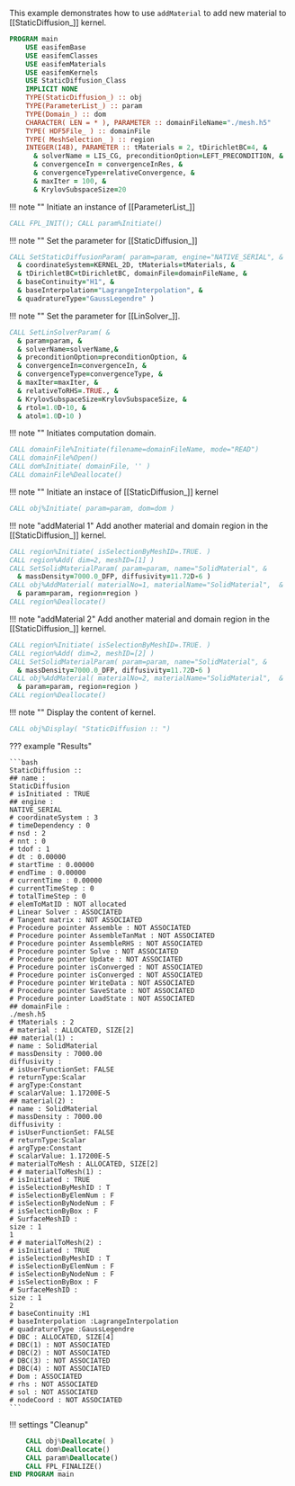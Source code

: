 This example demonstrates how to use `addMaterial` to add new material to [[StaticDiffusion_]] kernel.

```fortran
PROGRAM main
    USE easifemBase
    USE easifemClasses
    USE easifemMaterials
    USE easifemKernels
    USE StaticDiffusion_Class
    IMPLICIT NONE
    TYPE(StaticDiffusion_) :: obj
    TYPE(ParameterList_) :: param
    TYPE(Domain_) :: dom
    CHARACTER( LEN = * ), PARAMETER :: domainFileName="./mesh.h5"
    TYPE( HDF5File_ ) :: domainFile
    TYPE( MeshSelection_ ) :: region
    INTEGER(I4B), PARAMETER :: tMaterials = 2, tDirichletBC=4, &
      & solverName = LIS_CG, preconditionOption=LEFT_PRECONDITION, &
      & convergenceIn = convergenceInRes, &
      & convergenceType=relativeConvergence, &
      & maxIter = 100, &
      & KrylovSubspaceSize=20
```

!!! note ""
Initiate an instance of [[ParameterList_]]

```fortran
CALL FPL_INIT(); CALL param%Initiate()
```

!!! note ""
Set the parameter for [[StaticDiffusion_]]

```fortran
CALL SetStaticDiffusionParam( param=param, engine="NATIVE_SERIAL", &
  & coordinateSystem=KERNEL_2D, tMaterials=tMaterials, &
  & tDirichletBC=tDirichletBC, domainFile=domainFileName, &
  & baseContinuity="H1", &
  & baseInterpolation="LagrangeInterpolation", &
  & quadratureType="GaussLegendre" )
```

!!! note ""
Set the parameter for [[LinSolver_]].

```fortran
CALL SetLinSolverParam( &
  & param=param, &
  & solverName=solverName,&
  & preconditionOption=preconditionOption, &
  & convergenceIn=convergenceIn, &
  & convergenceType=convergenceType, &
  & maxIter=maxIter, &
  & relativeToRHS=.TRUE., &
  & KrylovSubspaceSize=KrylovSubspaceSize, &
  & rtol=1.0D-10, &
  & atol=1.0D-10 )
```

!!! note ""
Initiates computation domain.

```fortran
CALL domainFile%Initiate(filename=domainFileName, mode="READ")
CALL domainFile%Open()
CALL dom%Initiate( domainFile, '' )
CALL domainFile%Deallocate()
```

!!! note ""
Initiate an instace of [[StaticDiffusion_]] kernel

```fortran
CALL obj%Initiate( param=param, dom=dom )
```

!!! note "addMaterial 1"
Add another material and domain region in the [[StaticDiffusion_]] kernel.

```fortran
CALL region%Initiate( isSelectionByMeshID=.TRUE. )
CALL region%Add( dim=2, meshID=[1] )
CALL SetSolidMaterialParam( param=param, name="SolidMaterial", &
  & massDensity=7000.0_DFP, diffusivity=11.72D-6 )
CALL obj%AddMaterial( materialNo=1, materialName="SolidMaterial",  &
  & param=param, region=region )
CALL region%Deallocate()
```

!!! note "addMaterial 2"
Add another material and domain region in the [[StaticDiffusion_]] kernel.

```fortran
CALL region%Initiate( isSelectionByMeshID=.TRUE. )
CALL region%Add( dim=2, meshID=[2] )
CALL SetSolidMaterialParam( param=param, name="SolidMaterial", &
  & massDensity=7000.0_DFP, diffusivity=11.72D-6 )
CALL obj%AddMaterial( materialNo=2, materialName="SolidMaterial",  &
  & param=param, region=region )
CALL region%Deallocate()
```

!!! note ""
Display the content of kernel.

```fortran
CALL obj%Display( "StaticDiffusion :: ")
```

??? example "Results"

    ```bash
    StaticDiffusion ::
    ## name :
    StaticDiffusion
    # isInitiated : TRUE
    ## engine :
    NATIVE_SERIAL
    # coordinateSystem : 3
    # timeDependency : 0
    # nsd : 2
    # nnt : 0
    # tdof : 1
    # dt : 0.00000
    # startTime : 0.00000
    # endTime : 0.00000
    # currentTime : 0.00000
    # currentTimeStep : 0
    # totalTimeStep : 0
    # elemToMatID : NOT allocated
    # Linear Solver : ASSOCIATED
    # Tangent matrix : NOT ASSOCIATED
    # Procedure pointer Assemble : NOT ASSOCIATED
    # Procedure pointer AssembleTanMat : NOT ASSOCIATED
    # Procedure pointer AssembleRHS : NOT ASSOCIATED
    # Procedure pointer Solve : NOT ASSOCIATED
    # Procedure pointer Update : NOT ASSOCIATED
    # Procedure pointer isConverged : NOT ASSOCIATED
    # Procedure pointer isConverged : NOT ASSOCIATED
    # Procedure pointer WriteData : NOT ASSOCIATED
    # Procedure pointer SaveState : NOT ASSOCIATED
    # Procedure pointer LoadState : NOT ASSOCIATED
    ## domainFile :
    ./mesh.h5
    # tMaterials : 2
    # material : ALLOCATED, SIZE[2]
    ## material(1) :
    # name : SolidMaterial
    # massDensity : 7000.00
    diffusivity :
    # isUserFunctionSet: FALSE
    # returnType:Scalar
    # argType:Constant
    # scalarValue: 1.17200E-5
    ## material(2) :
    # name : SolidMaterial
    # massDensity : 7000.00
    diffusivity :
    # isUserFunctionSet: FALSE
    # returnType:Scalar
    # argType:Constant
    # scalarValue: 1.17200E-5
    # materialToMesh : ALLOCATED, SIZE[2]
    # # materialToMesh(1) :
    # isInitiated : TRUE
    # isSelectionByMeshID : T
    # isSelectionByElemNum : F
    # isSelectionByNodeNum : F
    # isSelectionByBox : F
    # SurfaceMeshID :
    size : 1
    1
    # # materialToMesh(2) :
    # isInitiated : TRUE
    # isSelectionByMeshID : T
    # isSelectionByElemNum : F
    # isSelectionByNodeNum : F
    # isSelectionByBox : F
    # SurfaceMeshID :
    size : 1
    2
    # baseContinuity :H1
    # baseInterpolation :LagrangeInterpolation
    # quadratureType :GaussLegendre
    # DBC : ALLOCATED, SIZE[4]
    # DBC(1) : NOT ASSOCIATED
    # DBC(2) : NOT ASSOCIATED
    # DBC(3) : NOT ASSOCIATED
    # DBC(4) : NOT ASSOCIATED
    # Dom : ASSOCIATED
    # rhs : NOT ASSOCIATED
    # sol : NOT ASSOCIATED
    # nodeCoord : NOT ASSOCIATED
    ```

!!! settings "Cleanup"

```fortran
    CALL obj%Deallocate( )
    CALL dom%Deallocate()
    CALL param%Deallocate()
    CALL FPL_FINALIZE()
END PROGRAM main
```
